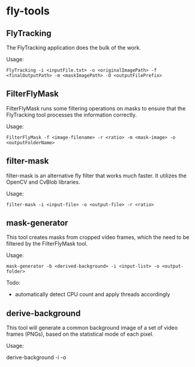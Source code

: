 fly-tools
=========

FlyTracking
------------

The FlyTracking application does the bulk of the work. 

Usage:

	FlyTracking -i <inputFile.txt> -o <originalImagePath> -f <finalOutputPath> -m <maskImagePath> -O <outputFilePrefix>

FilterFlyMask
------------

FilterFlyMask runs some filtering operations on masks to ensure that the FlyTracking tool processes the information correctly.

Usage:

	FilterFlyMask -f <image-filename> -r <ratio> -m <mask-image> -o <outputFolderName>

filter-mask
-----------

filter-mask is an alternative fly filter that works much faster. It utilizes the OpenCV and CvBlob libraries.

Usage:

	filter-mask -i <input-file> -o <output-file> -r <ratio>

mask-generator
-------------

This tool creates masks from cropped video frames, which the need to be filtered by the FilterFlyMask tool.

Usage:

	mask-generator -b <derived-background> -i <input-list> -o <output-folder>

Todo: 

* automatically detect CPU count and apply threads accordingly 

derive-background
-----------------

This tool will generate a common background image of a set of video frames (PNGs), based on the statistical mode of each pixel. 

Usage:

  derive-background -i <input-list> -o <output-filename> 
